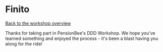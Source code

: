 # Finito

[Back to the workshop overview](https://github.com/PensionBee/ddd-workshop#workshop-overview)

Thanks for taking part in PensionBee's DDD Workshop. We hope you've learned something and enjoyed the process - it's been a blast having you along for the ride!
